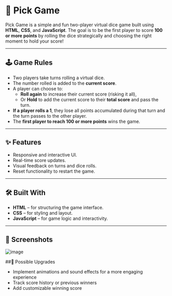 # 🎲 Pick Game

Pick Game is a simple and fun two-player virtual dice game built using **HTML**, **CSS**, and **JavaScript**. The goal is to be the first player to score **100 or more points** by rolling the dice strategically and choosing the right moment to hold your score!

---

## 🕹️ Game Rules

- Two players take turns rolling a virtual dice.
- The number rolled is added to the **current score**.
- A player can choose to:
  - **Roll again** to increase their current score (risking it all),
  - Or **Hold** to add the current score to their **total score** and pass the turn.
- **If a player rolls a 1**, they lose all points accumulated during that turn and the turn passes to the other player.
- The **first player to reach 100 or more points** wins the game.

---

## ✨ Features

- Responsive and interactive UI.
- Real-time score updates.
- Visual feedback on turns and dice rolls.
- Reset functionality to restart the game.

---

## 🛠️ Built With

- **HTML** – for structuring the game interface.
- **CSS** – for styling and layout.
- **JavaScript** – for game logic and interactivity.

---

## 📸 Screenshots
![image](https://github.com/user-attachments/assets/c09761de-7ec7-492c-97c8-85b47cd97743)

##🌟 Possible Upgrades
- Implement animations and sound effects for a more engaging experience
- Track score history or previous winners
- Add customizable winning score
